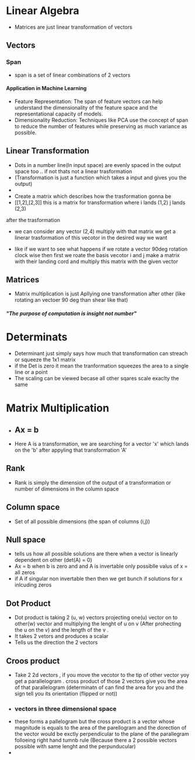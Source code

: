  # Linear Algebra

 - Matrices are just linear transformation of vectors

 ## Vectors

 ### Span
- span is a set of linear combinations of 2 vectors 

#### Application in Machine Learning
- Feature Representation: The span of feature vectors can help understand the dimensionality of the feature space and the representational capacity of models.
- Dimensionality Reduction: Techniques like PCA use the concept of span to reduce the number of features while preserving as much variance as possible.

## Linear Transformation
- Dots in a number line(In input space) are evenly spaced in the output space too .. if not thats not a linear trasformation 
- (Transformation is just a function which takes a input and gives you the output)
-  
-  Create a matrix which describes how the trasformation gonna be
-   [[1,2],[2,3]] this is a matrix for transformation where i lands (1,2) j lands (2,3)
    
after the trasformation

- we can consider any vector (2,4) multiply with that matrix we get a linerar trasformation of this vecotor in the desired way we want

- like if we want to see what happens if we rotate a vector 90deg rotation clock wise then first we roate the basis vecotor i and j make a matrix with their landing cord and multiply this matrix with the given vector

## Matrices 
- Matrix multiplication is just Apllying one transformation after other
  (like rotating an vectoer 90 deg than shear like that)

##### "The purpose of computation is insight not number"

# Determinats 
- Determinant just simply says how much that transformation can streach or squeeze the 1x1 matrix
- if the Det is zero it mean the tranformation squeezes the area to a single line or a point
- The scaling can be viewed becase all other sqares scale exaclty the same 

# Matrix Multiplication 
- ## Ax = b
- Here A is a transformation, we are searching for a vector 'x' which lands on the 'b' after appyling that transformation 'A'

## Rank 
- Rank is simply the dimension of the output of a transformation or number of dimensions in the column space 

## Column space 
- Set of all possible dimensions (the span of columns (i,j))

## Null space 
- tells us how all possible solutions are there when a vector is linearly dependent on other (det(A) = 0)
- Ax = b when b is zero and and A is invertable only possiblle valus of x = all zeros
- if A if singular non invertable then then we get bunch if solutions for x inlcuding zeros

## Dot Product
- Dot product is taking 2 (u, w) vectors projecting one(u) vector on to other(w) vector and multiplying the lenght of u on v (After prohecting the u on the v) and the length of the v .
- It takes 2 vetors and produces a scalar
- Tells us the direction the 2 vectors 

## Croos product 
- Take 2 2d vectors , if you move the vecotor to the tip of other vector yoy get a parallelogram . cross product of those 2 vectors give you the area of that parallelogram (determinatn of can find the area for you and the sign tell you its orientation (flipped or not))
- ### vectors in three dimensional space
- these forms a pallelogram but the cross product is a vector whose magnitude is equals to the area of the parellogram and the dorection of the vector would be exctly perpendicular to the plane of the parallegram folloeing right hand tumnb rule (Because there a 2 possible vectors possible with same lenght and the perpunducular)
- 
  
